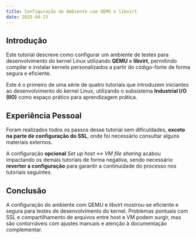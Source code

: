 ```yaml
---
title: Configuração de Ambiente com QEMU e libvirt
date: 2025-04-23
---
```


## Introdução

Este tutorial descreve como configurar um ambiente de testes para desenvolvimento do kernel Linux utilizando **QEMU** e **libvirt**, permitindo compilar e instalar kernels personalizados a partir do código-fonte de forma segura e eficiente.

Este é o primeiro de uma série de quatro tutoriais que introduzem iniciantes ao desenvolvimento do kernel Linux, utilizando o subsistema **Industrial I/O (IIO)** como espaço prático para aprendizagem prática.

## Experiência Pessoal

Foram realizados todos os passos desse tutorial sem dificuldades, **exceto na parte de configuração do SSL**, onde foi necessário consultar alguns materiais externos.

A configuração **opcional** _Set up host <-> VM file sharing_ acabou impactando os demais tutoriais de forma negativa, sendo necessário **reverter a configuração** para garantir a continuidade do processo nos tutoriais seguintes.

## Conclusão

A configuração do ambiente com QEMU e libvirt mostrou-se eficiente e segura para testes de desenvolvimento do kernel. Problemas pontuais com SSL e compartilhamento de arquivos entre host e VM podem surgir, mas são contornáveis com ajustes manuais e atenção à documentação complementar.
